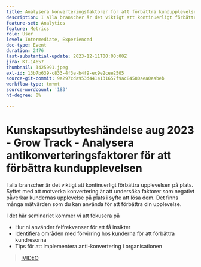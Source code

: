 ```yaml
---
title: Analysera konverteringsfaktorer för att förbättra kundupplevelsen
description: I alla branscher är det viktigt att kontinuerligt förbättra er upplevelse på plats. Syftet med att motverka konvertering är att undersöka faktorer som negativt påverkar kundernas upplevelse på plats i syfte att lösa dem. Det finns många mätvärden som du kan använda för att förbättra din upplevelse. I det här seminariet kommer vi att fokusera på:- Hur ni använder felfrekvenser för att få insikter - Identifiera områden där kunderna förvirras för att förbättra kundresorna - Tips för att implementera anti-konvertering i organisationen
feature-set: Analytics
feature: Metrics
role: User
level: Intermediate, Experienced
doc-type: Event
duration: 2476
last-substantial-update: 2023-12-11T00:00:00Z
jira: KT-14657
thumbnail: 3425991.jpeg
exl-id: 13b7b639-c833-4f3e-b4f9-ec9e2cee2505
source-git-commit: 9a297cda953d4414131657f9ac84580aea0eabeb
workflow-type: tm+mt
source-wordcount: '183'
ht-degree: 0%

---
```


# Kunskapsutbyteshändelse aug 2023 - Grow Track - Analysera antikonverteringsfaktorer för att förbättra kundupplevelsen

I alla branscher är det viktigt att kontinuerligt förbättra upplevelsen på plats. Syftet med att motverka konvertering är att undersöka faktorer som negativt påverkar kundernas upplevelse på plats i syfte att lösa dem. Det finns många mätvärden som du kan använda för att förbättra din upplevelse.

I det här seminariet kommer vi att fokusera på

* Hur ni använder felfrekvenser för att få insikter
* Identifiera områden med förvirring hos kunderna för att förbättra kundresorna
* Tips för att implementera anti-konvertering i organisationen

>[!VIDEO](https://video.tv.adobe.com/v/3425991/?learn=on)

